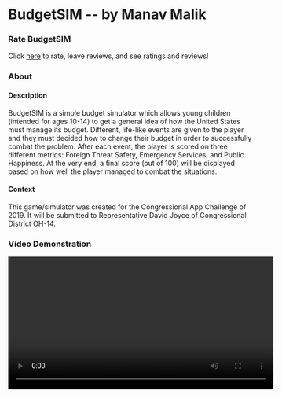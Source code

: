 <link rel="icon" href="favicon.ico" type="image/x-icon"/>  

# BudgetSIM -- by Manav Malik

### Rate BudgetSIM
Click [here](rate.html) to rate, leave reviews, and see ratings and reviews!

### About
#### Description
BudgetSIM is a simple budget simulator which allows young children (intended for ages 10-14) to get a general idea of how the United States must manage its budget. Different, life-like events are given to the player and they must decided how to change their budget in order to successfully combat the problem. After each event, the player is scored on three different metrics: Foreign Threat Safety, Emergency Services, and Public Happiness. At the very end, a final score (out of 100) will be displayed based on how well the player managed to combat the situations.

#### Context
This game/simulator was created for the Congressional App Challenge of 2019. It will be submitted to Representative David Joyce of Congressional District OH-14. 

### Video Demonstration
<video src="https://www.youtube.com/watch?v=BOCazc6rp10" width="540" controls preload></video>
